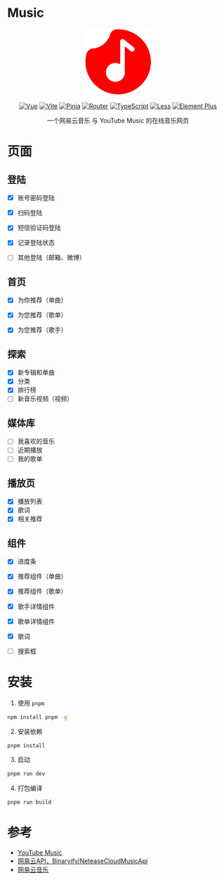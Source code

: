 # Music

<p align="center"><img src="src/assets/images/music_default.svg" style="width:30%;" alt="Music Logo"/></p>

<p align="center">
  <a href="https://cn.vuejs.org/"><img src="https://img.shields.io/badge/Vue-3.x-%2342b883" alt="Vue"></a>
  <a href="https://vitejs.cn/"><img src="https://img.shields.io/badge/Vite-2.x-%23646cff" alt="Vite"></a>
  <a href="https://pinia.vuejs.org/"><img src="https://img.shields.io/badge/Pinia-2.x-%23ffd859" alt="Pinia"></a>
  <a href="https://router.vuejs.org/"><img src="https://img.shields.io/badge/Router-4.x-%2341b883" alt="Router"></a>
  <a href="https://www.tslang.cn/"><img src="https://img.shields.io/badge/TypeScript-4.x-%233fa8f4" alt="TypeScript"></a>
  <a href="https://lesscss.org/"><img src="https://img.shields.io/badge/Less-4.x-%231d365d" alt="Less"></a>
  <a href="https://element-plus.org/zh-CN/"><img src="https://img.shields.io/badge/Element%20Plus-2.x-%23409eff" alt="Element Plus"></a>
</p>

<p align="center">
一个网易云音乐 与 YouTube Music 的在线音乐网页
</p>

# 页面
## 登陆
- [x] 账号密码登陆
- [x] 扫码登陆
- [x] 短信验证码登陆
- [x] 记录登陆状态
- [ ] 其他登陆（邮箱、微博）


## 首页
- [x] 为你推荐（单曲）
- [x] 为您推荐（歌单）
- [x] 为您推荐（歌手）


## 探索
 - [x] 新专辑和单曲
 - [x] 分类
 - [x] 排行榜
 - [ ] 新音乐视频（视频）

## 媒体库
 - [ ] 我喜欢的音乐
 - [ ] 近期播放
 - [ ] 我的歌单

## 播放页
- [x] 播放列表
- [x] 歌词
- [x] 相关推荐

## 组件
- [x] 进度条
- [x] 推荐组件（单曲）
- [x] 推荐组件（歌单）
- [x] 歌手详情组件
- [x] 歌单详情组件
- [x] 歌词
- [ ] 搜索框


# 安装
1. 使用 `pnpm`

```bash
npm install pnpm -g
```

2. 安装依赖

```bash
pnpm install
```

3. 启动

```bash
pnpm run dev
```
4. 打包编译

```bash
pnpm run build
```

# 参考
- [YouTube Music](https://music.youtube.com/)
- [网易云API，Binaryify/NeteaseCloudMusicApi](https://github.com/Binaryify/NeteaseCloudMusicApi)
- [网易云音乐](https://music.163.com/)
